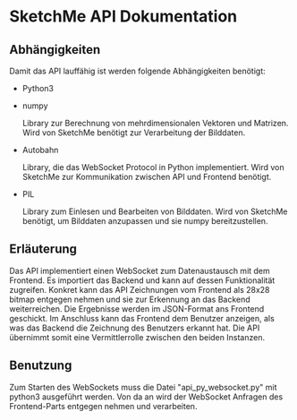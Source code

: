 # SketchMe API Dokumentation

## Abhängigkeiten

Damit das API lauffähig ist werden folgende Abhängigkeiten benötigt:

* Python3
* numpy

  Library zur Berechnung von mehrdimensionalen Vektoren und Matrizen. Wird von SketchMe benötigt zur Verarbeitung der Bilddaten.

* Autobahn

  Library, die das WebSocket Protocol in Python implementiert. Wird von SketchMe zur Kommunikation zwischen API und Frontend benötigt.

* PIL
  
  Library zum Einlesen und Bearbeiten von Bilddaten. Wird von SketchMe benötigt, um Bilddaten anzupassen und sie numpy bereitzustellen.

## Erläuterung

Das API implementiert einen WebSocket zum Datenaustausch mit dem Frontend. Es importiert das Backend und kann auf dessen Funktionalität zugreifen.
Konkret kann das API Zeichnungen vom Frontend als 28x28 bitmap entgegen nehmen und sie zur Erkennung an das Backend weiterreichen. Die Ergebnisse werden im JSON-Format ans Frontend geschickt.
Im Anschluss kann das Frontend dem Benutzer anzeigen, als was das Backend die Zeichnung des Benutzers erkannt hat. Die API übernimmt somit eine Vermittlerrolle zwischen den beiden Instanzen.

## Benutzung

Zum Starten des WebSockets muss die Datei "api_py_websocket.py" mit python3 ausgeführt werden.
Von da an wird der WebSocket Anfragen des Frontend-Parts entgegen nehmen und verarbeiten.
